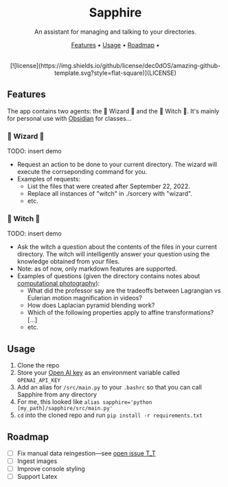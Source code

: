 <h1 align="center">Sapphire</h1>

<p align="center"> An assistant for managing and talking to your directories. </p>
<p align="center">
  <a href="#features">Features</a> •
  <a href="#usage">Usage</a> •
  <a href="#roadmap">Roadmap</a> •
</p>

<div align="center">
    <br />
    [![license](https://img.shields.io/github/license/dec0dOS/amazing-github-template.svg?style=flat-square)](LICENSE)
</div>

## Features
The app contains two agents: the 🦉 Wizard 🦉 and the 🔮 Witch 🔮. It's mainly for personal use with [Obsidian](https://obsidian.md) for classes...

### 🦉 Wizard 🦉
TODO: insert demo

- Request an action to be done to your current directory. The wizard will execute the corrseponding command for you.
- Examples of requests: 
  - List the files that were created after September 22, 2022.
  - Replace all instances of "witch" in ./sorcery with "wizard".
  - etc.

### 🔮 Witch 🔮
TODO: insert demo

- Ask the witch a question about the contents of the files in your current directory. The witch will intelligently answer your question using the knowledge obtained from your files.
- Note: as of now, only markdown features are supported.
- Examples of questions (given the directory contains notes about [computational photography](https://courses.engr.illinois.edu/cs445/fa2023/)):
  - What did the professor say are the tradeoffs between Lagrangian vs Eulerian motion magnification in videos?
  - How does Laplacian pyramid blending work?
  - Which of the following properties apply to affine transformations? [...]
  - etc.

## Usage
1. Clone the repo
2. Store your [Open AI key](https://help.openai.com/en/articles/4936850-where-do-i-find-my-api-key) as an environment variable called `OPENAI_API_KEY`
3. Add an alias for `/src/main.py` to your `.bashrc` so that you can call Sapphire from any directory
  1. For me, this looked like `alias sapphire='python [my_path]/sapphire/src/main.py'`
4. `cd` into the cloned repo and run `pip install -r requirements.txt`

## Roadmap
- [ ] Fix manual data reingestion—see [open issue T_T](https://github.com/langchain-ai/langchain/issues/14872)
- [ ] Ingest images
- [ ] Improve console styling
- [ ] Support Latex
